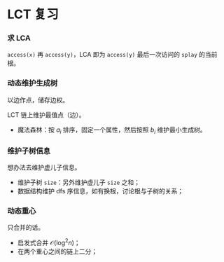 # LCT 复习

### 求 LCA

`access(x)` 再 `access(y)`，LCA 即为 `access(y)` 最后一次访问的 `splay` 的当前根。

### 动态维护生成树

以边作点，储存边权。

LCT 链上维护最值点（边）。

- 魔法森林：按 $a_i$ 排序，固定一个属性，然后按照 $b_i$ 维护最小生成树。


### 维护子树信息

想办法去维护虚儿子信息。

- 维护子树 `size`：另外维护虚儿子 `size` 之和；
- 数据结构维护 dfs 序信息，如有换根，讨论根与子树的关系；

### 动态重心

只合并的话。

- 启发式合并 $\mathcal O(\log^2n)$；
- 在两个重心之间的链上二分；

